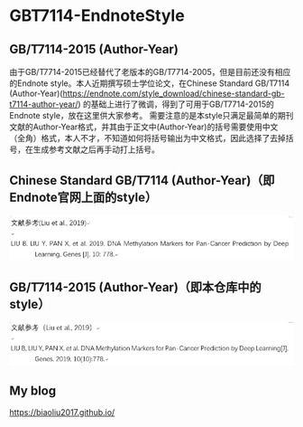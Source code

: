 # GBT7114-EndnoteStyle
## GB/T7114-2015 (Author-Year)
由于GB/T7714-2015已经替代了老版本的GB/T7714-2005，但是目前还没有相应的Endnote style。本人近期撰写硕士学位论文，在Chinese Standard GB/T7114 (Author-Year)(https://endnote.com/style_download/chinese-standard-gb-t7114-author-year/) 的基础上进行了微调，得到了可用于GB/T7714-2015的Endnote style，放在这里供大家参考。
需要注意的是本style只满足最简单的期刊文献的Author-Year格式，并其由于正文中(Author-Year)的括号需要使用中文（全角）格式，本人不才，不知道如何将括号输出为中文格式，因此选择了去掉括号，在生成参考文献之后再手动打上括号。
## Chinese Standard GB/T7114 (Author-Year)（即Endnote官网上面的style）
![image](https://github.com/BiaoLiu2017/GBT7114-EndnoteStyle/blob/master/images/2005.png "original endnote style")
## GB/T7114-2015 (Author-Year)（即本仓库中的style）
![image](https://github.com/BiaoLiu2017/GBT7114-EndnoteStyle/blob/master/images/2015.png "Revised style")

## My blog
https://biaoliu2017.github.io/
